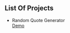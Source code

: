 <h2>List Of Projects</h2>

<ul>
<li>Random Quote Generator<br/><a href = "https://vinitraj10.github.io/Javascript-mini-projects/Random Quotes/index.html">Demo</a></li>
</ul>
